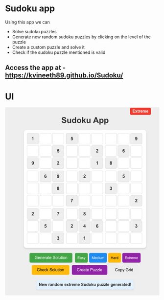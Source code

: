# Sudoku app
Using this app we can
- Solve sudoku puzzles
- Generate new random sudoku puzzles by clicking on the level of the puzzle
- Create a custom puzzle and solve it
- Check if the sudoku puzzle mentioned is valid

## Access the app at - https://kvineeth89.github.io/Sudoku/

# UI
![alt text](public/image.png)